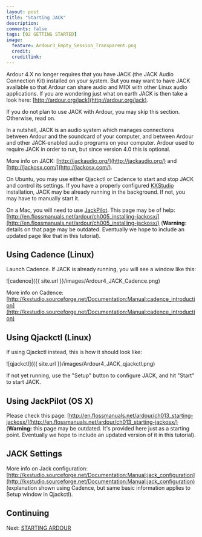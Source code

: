 ```yaml
---
layout: post
title: "Starting JACK"
description:
comments: false 
tags: [02 GETTING STARTED]
image:
  feature: Ardour3_Empty_Session_Transparent.png
  credit:  
  creditlink:  
---
```


Ardour 4.X no longer requires that you have JACK (the JACK Audio Connection Kit) installed on your system. But you may want to have JACK available so that Ardour can share audio and MIDI with other Linux audio applications. If you are wondering just what on earth JACK is then take a look here: [http://ardour.org/jack](http://ardour.org/jack).

If you do not plan to use JACK with Ardour, you may skip this section. Otherwise, read on.

In a nutshell, JACK is an audio system which manages connections between Ardour and the soundcard of your computer, and between Ardour and other JACK-enabled audio programs on your computer. Ardour used to require JACK in order to run, but since version 4.0 this is optional.

More info on JACK: [http://jackaudio.org/](http://jackaudio.org/) and [http://jackosx.com/](http://jackosx.com/).

On Ubuntu, you may use either Qjackctl or Cadence to start and stop JACK and control its settings.
If you have a properly configured [KXStudio](http://kxstudio.sourceforge.net/) installation, JACK may be already running in the background. If not, you may have to manually start it.

On a Mac, you will need to use [JackPilot](http://www.jackosx.com/). This page may be of help: [http://en.flossmanuals.net/ardour/ch005_installing-jackosx/](http://en.flossmanuals.net/ardour/ch005_installing-jackosx/) (**Warning**: details on that page may be outdated. Eventually we hope to include an updated page like that in this tutorial).

## Using Cadence (Linux)

Launch Cadence. If JACK is already running, you will see a window like this:

![cadence]({{ site.url }}/images/Ardour4_JACK_Cadence.png)

More info on Cadence: [http://kxstudio.sourceforge.net/Documentation:Manual:cadence_introduction](http://kxstudio.sourceforge.net/Documentation:Manual:cadence_introduction)

## Using Qjackctl (Linux)

If using Qjackctl instead, this is how it should look like:

![qjackctl]({{ site.url }}/images/Ardour4_JACK_qjackctl.png)

If not yet running, use the "Setup" button to configure JACK, and hit "Start" to start JACK.

## Using JackPilot (OS X)

Please check this page: [http://en.flossmanuals.net/ardour/ch013_starting-jackosx/](http://en.flossmanuals.net/ardour/ch013_starting-jackosx/) (**Warning:** this page may be outdated. It's provided here just as a starting point. Eventually we hope to include an updated version of it in this tutorial).

## JACK Settings

More info on Jack configuration: [http://kxstudio.sourceforge.net/Documentation:Manual:jack_configuration](http://kxstudio.sourceforge.net/Documentation:Manual:jack_configuration) (explanation shown using Cadence, but same basic information applies to Setup window in Qjackctl).

## Continuing

Next: [STARTING ARDOUR](../starting-ardour-on-ubuntu)
